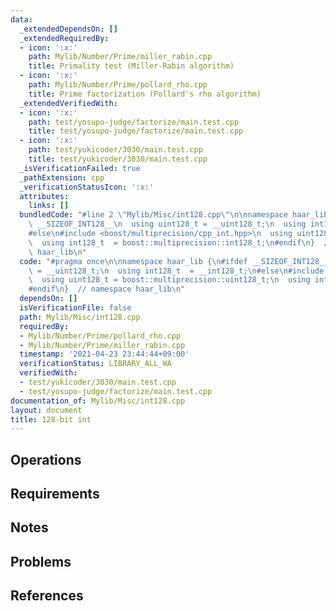 ```yaml
---
data:
  _extendedDependsOn: []
  _extendedRequiredBy:
  - icon: ':x:'
    path: Mylib/Number/Prime/miller_rabin.cpp
    title: Primality test (Miller-Rabin algorithm)
  - icon: ':x:'
    path: Mylib/Number/Prime/pollard_rho.cpp
    title: Prime factorization (Pollard's rho algorithm)
  _extendedVerifiedWith:
  - icon: ':x:'
    path: test/yosupo-judge/factorize/main.test.cpp
    title: test/yosupo-judge/factorize/main.test.cpp
  - icon: ':x:'
    path: test/yukicoder/3030/main.test.cpp
    title: test/yukicoder/3030/main.test.cpp
  _isVerificationFailed: true
  _pathExtension: cpp
  _verificationStatusIcon: ':x:'
  attributes:
    links: []
  bundledCode: "#line 2 \"Mylib/Misc/int128.cpp\"\n\nnamespace haar_lib {\n#ifdef\
    \ __SIZEOF_INT128__\n  using uint128_t = __uint128_t;\n  using int128_t  = __int128_t;\n\
    #else\n#include <boost/multiprecision/cpp_int.hpp>\n  using uint128_t = boost::multiprecision::uint128_t;\n\
    \  using int128_t  = boost::multiprecision::int128_t;\n#endif\n}  // namespace\
    \ haar_lib\n"
  code: "#pragma once\n\nnamespace haar_lib {\n#ifdef __SIZEOF_INT128__\n  using uint128_t\
    \ = __uint128_t;\n  using int128_t  = __int128_t;\n#else\n#include <boost/multiprecision/cpp_int.hpp>\n\
    \  using uint128_t = boost::multiprecision::uint128_t;\n  using int128_t  = boost::multiprecision::int128_t;\n\
    #endif\n}  // namespace haar_lib\n"
  dependsOn: []
  isVerificationFile: false
  path: Mylib/Misc/int128.cpp
  requiredBy:
  - Mylib/Number/Prime/pollard_rho.cpp
  - Mylib/Number/Prime/miller_rabin.cpp
  timestamp: '2021-04-23 23:44:44+09:00'
  verificationStatus: LIBRARY_ALL_WA
  verifiedWith:
  - test/yukicoder/3030/main.test.cpp
  - test/yosupo-judge/factorize/main.test.cpp
documentation_of: Mylib/Misc/int128.cpp
layout: document
title: 128-bit int
---
```


## Operations

## Requirements

## Notes

## Problems

## References
